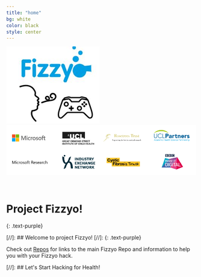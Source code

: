 ```yaml
---
title: "home"
bg: white
color: black
style: center
---
```

![](/img/FizzyoIcon.jpg)
![](/img/FizzyoCollaborators.png)




<br>

# Project Fizzyo!

{: .text-purple}

[//]: ## Welcome to project Fizzyo!
[//]: {: .text-purple}

Check out [Repos](#all-posts) for links to the main Fizzyo Repo and information to help you with your Fizzyo hack. 

[//]: ## Let's Start Hacking for Health!

<br>
<br>
